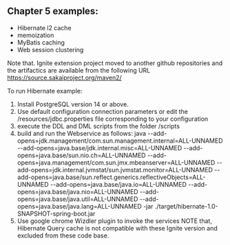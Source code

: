 ## Chapter 5 examples:

- Hibernate l2 cache
- memoization
- MyBatis caching
- Web session clustering

Note that. Ignite extension project moved to another github repositories and the artifactics are available from the following URL https://source.sakaiproject.org/maven2/

To run Hibernate example:
1) Install PostgreSQL version 14 or above.
2) Use default configuration connection parameters or edit the /resources/jdbc.properties file corresponding to your configuration
3) execute the DDL and DML scripts from the folder /scripts
4) build and run the Webservice as follows: java --add-opens=jdk.management/com.sun.management.internal=ALL-UNNAMED --add-opens=java.base/jdk.internal.misc=ALL-UNNAMED --add-opens=java.base/sun.nio.ch=ALL-UNNAMED --add-opens=java.management/com.sun.jmx.mbeanserver=ALL-UNNAMED --add-opens=jdk.internal.jvmstat/sun.jvmstat.monitor=ALL-UNNAMED --add-opens=java.base/sun.reflect.generics.reflectiveObjects=ALL-UNNAMED --add-opens=java.base/java.io=ALL-UNNAMED --add-opens=java.base/java.nio=ALL-UNNAMED --add-opens=java.base/java.util=ALL-UNNAMED --add-opens=java.base/java.lang=ALL-UNNAMED -jar ./target/hibernate-1.0-SNAPSHOT-spring-boot.jar
5) Use google chrome Wizdler plugin to invoke the services
NOTE that, Hibernate Query cache is not compatible with these Ignite version and excluded from these code base.